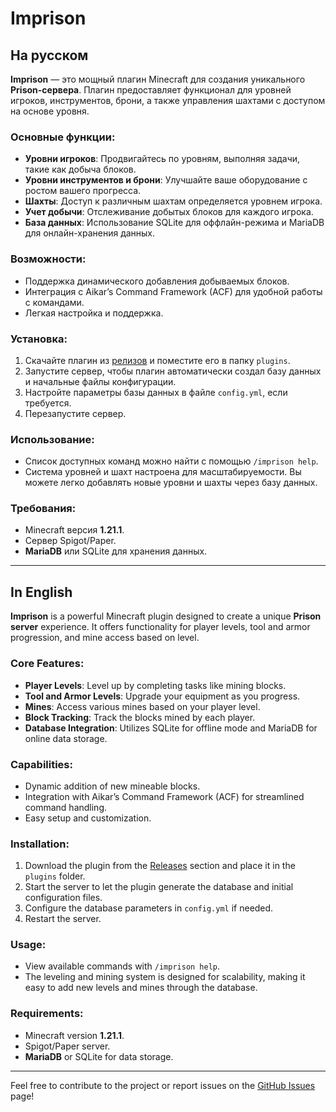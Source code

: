 # Imprison

## На русском

**Imprison** — это мощный плагин Minecraft для создания уникального **Prison-сервера**. Плагин предоставляет функционал для уровней игроков, инструментов, брони, а также управления шахтами с доступом на основе уровня.

### Основные функции:
- **Уровни игроков**: Продвигайтесь по уровням, выполняя задачи, такие как добыча блоков.
- **Уровни инструментов и брони**: Улучшайте ваше оборудование с ростом вашего прогресса.
- **Шахты**: Доступ к различным шахтам определяется уровнем игрока.
- **Учет добычи**: Отслеживание добытых блоков для каждого игрока.
- **База данных**: Использование SQLite для оффлайн-режима и MariaDB для онлайн-хранения данных.

### Возможности:
- Поддержка динамического добавления добываемых блоков.
- Интеграция с Aikar’s Command Framework (ACF) для удобной работы с командами.
- Легкая настройка и поддержка.

### Установка:
1. Скачайте плагин из [релизов](#) и поместите его в папку `plugins`.
2. Запустите сервер, чтобы плагин автоматически создал базу данных и начальные файлы конфигурации.
3. Настройте параметры базы данных в файле `config.yml`, если требуется.
4. Перезапустите сервер.

### Использование:
- Список доступных команд можно найти с помощью `/imprison help`.
- Система уровней и шахт настроена для масштабируемости. Вы можете легко добавлять новые уровни и шахты через базу данных.

### Требования:
- Minecraft версия **1.21.1**.
- Сервер Spigot/Paper.
- **MariaDB** или SQLite для хранения данных.

---

## In English

**Imprison** is a powerful Minecraft plugin designed to create a unique **Prison server** experience. It offers functionality for player levels, tool and armor progression, and mine access based on level.

### Core Features:
- **Player Levels**: Level up by completing tasks like mining blocks.
- **Tool and Armor Levels**: Upgrade your equipment as you progress.
- **Mines**: Access various mines based on your player level.
- **Block Tracking**: Track the blocks mined by each player.
- **Database Integration**: Utilizes SQLite for offline mode and MariaDB for online data storage.

### Capabilities:
- Dynamic addition of new mineable blocks.
- Integration with Aikar’s Command Framework (ACF) for streamlined command handling.
- Easy setup and customization.

### Installation:
1. Download the plugin from the [Releases](#) section and place it in the `plugins` folder.
2. Start the server to let the plugin generate the database and initial configuration files.
3. Configure the database parameters in `config.yml` if needed.
4. Restart the server.

### Usage:
- View available commands with `/imprison help`.
- The leveling and mining system is designed for scalability, making it easy to add new levels and mines through the database.

### Requirements:
- Minecraft version **1.21.1**.
- Spigot/Paper server.
- **MariaDB** or SQLite for data storage.

---

Feel free to contribute to the project or report issues on the [GitHub Issues](#) page!
